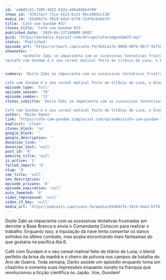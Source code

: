 ```yaml
---
id: 'ed8d5c51-7b95-4422-b32a-e96a92bb4f09'
shows_id: '97017ac7-71ca-4113-b131-56c1003ec136'
media_id: '654092fe-f819-4da3-b7f8-314fbcb4de79'
title: 'Café com Gundam #33'
itunes_title: 'Café com Gundam #33'
published_date: '2019-04-13T100000.000Z'
guid: 'https//darkonix.hipcast.com/deluge/cafecomgundam33.mp3'
status: 'Published'
episode_art: 'https//artwork.captivate.fm/569ca17e-0084-40f6-99cf-5bf50ae5d69b/1005-itunes-1582369201.jpg'
shownotes: '
        <p>Dozle Zabi se impacienta com as sucessivas tentativas frustradas em derrotar a Base Branca e envia o Comandante Conscon para realizar o trabalho. Enquanto isso, a tripulação da nave tenta consertar os danos sofridos no último combate, mas acaba encontrando mais fantasmas do que gostaria na pacífica Ala 6.</p>
<p>Café com Gundam é o seu cereal matinal feito de titânio de Luna, o blend perfeito da brisa da manhã e o cheiro de pólvora nos campos de batalha do Ano de Guerra. Toda semana, Darko assiste um episódio enquanto toma um chazinho e comenta suas impressões enquanto novato na franquia que revolucionou a ficção científica no Japão. Voe, Gundam!</p>

      '
summary: 'Dozle Zabi se impacienta com as sucessivas tentativas frustradas em derrotar a Base Branca e envia o Comandante Conscon para realizar o trabalho. Enquanto isso, a tripulação da nave tenta consertar os danos sofridos no último combate, mas acaba encontrando mais fantasmas do que gostaria na pacífica Ala 6.

Café com Gundam é o seu cereal matinal feito de titânio de Luna, o blend perfeito da brisa da manhã e o cheiro de pólvora nos campos de batalha do Ano de Guerra. Toda semana, Darko assiste um episódio enquanto toma um chazinho e comenta suas impressões enquanto novato na franquia que revolucionou a ficção científica no Japão. Voe, Gundam!'
episode_type: 'full'
episode_season: '79'
episode_number: '33'
itunes_subtitle: 'Dozle Zabi se impacienta com as sucessivas tentativas frustradas em derrotar a Base Branca e envia o Comandante Conscon para realizar o trabalho. Enquanto isso, a tripulação da nave tenta consertar os danos sofridos no último combate, mas acaba encontrando mais fantasmas do que gostaria na pacífica Ala 6.

Café com Gundam é o seu cereal matinal feito de titânio de Luna, o blend perfeito da brisa da manhã e o cheiro de pólvora nos campos de batalha do Ano de Guerra. Toda semana, Darko assiste um episódio enquanto toma um chazinho e comenta suas impressões enquanto novato na franquia que revolucionou a ficção científica no Japão. Voe, Gundam!'
author: 'Mycke Ramos'
link: 'https//cafe-com-gundam.simplecast.com/episodes/cafe-com-gundam-33-pAkaa7UH'
explicit: 'clean'
itunes_block: 'no'
google_block: ''
google_description: ''
donation_link: ''
donation_text: 'null'
post_id: '0'
website_title: 'null'
is_active: '1'
failed_import: '0'
slug: '0'
seo_title: 'null'
seo_description: ''
episode_private: '0'
episode_expiration: 'null'
auto_tweeted: '0'
video_repurposed: 'null'
video_s3_key: 'null'
media_url: 'https//podcasts.captivate.fm/media/654092fe-f819-4da3-b7f8-314fbcb4de79/cafecomgundam33_tc.mp3'
---
```

Dozle Zabi se impacienta com as sucessivas tentativas frustradas em derrotar a Base Branca e envia o Comandante Conscon para realizar o trabalho. Enquanto isso, a tripulação da nave tenta consertar os danos sofridos no último combate, mas acaba encontrando mais fantasmas do que gostaria na pacífica Ala 6.

Café com Gundam é o seu cereal matinal feito de titânio de Luna, o blend perfeito da brisa da manhã e o cheiro de pólvora nos campos de batalha do Ano de Guerra. Toda semana, Darko assiste um episódio enquanto toma um chazinho e comenta suas impressões enquanto novato na franquia que revolucionou a ficção científica no Japão. Voe, Gundam!